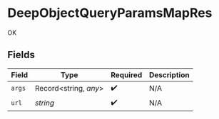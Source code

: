 # DeepObjectQueryParamsMapRes

OK


## Fields

| Field                 | Type                  | Required              | Description           |
| --------------------- | --------------------- | --------------------- | --------------------- |
| `args`                | Record<string, *any*> | :heavy_check_mark:    | N/A                   |
| `url`                 | *string*              | :heavy_check_mark:    | N/A                   |